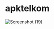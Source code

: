 # apktelkom
![Screenshot (19)](https://user-images.githubusercontent.com/100395223/158214929-884fc4e4-1da6-4dcf-9d38-8826ea3ae9e2.png)
